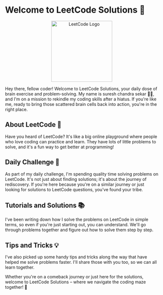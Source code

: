 # Welcome to LeetCode Solutions 🚀

<!-- markdownlint-disable MD033 -->
<div style="text-align:center;">
  <img src="https://upload.wikimedia.org/wikipedia/commons/1/19/LeetCode_logo_black.png" alt="LeetCode Logo" width="200">
</div>
<!-- markdownlint-enable MD033 -->

Hey there, fellow coder! Welcome to LeetCode Solutions, your daily dose of brain exercise and problem-solving. My name is suresh chandra sekar 👨‍💻, and I'm on a mission to rekindle my coding skills after a hiatus. If you're like me, ready to bring those scattered brain cells back into action, you're in the right place.

## About LeetCode 🧠

Have you heard of LeetCode? It's like a big online playground where people who love coding can practice and learn. They have lots of little problems to solve, and it's a fun way to get better at programming!

## Daily Challenge 🌟

As part of my daily challenge, I'm spending quality time solving problems on LeetCode. It's not just about finding solutions; it's about the journey of rediscovery. If you're here because you're on a similar journey or just looking for solutions to LeetCode questions, you've found your tribe.

## Tutorials and Solutions 📚

I've been writing down how I solve the problems on LeetCode in simple terms, so even if you're just starting out, you can understand. We'll go through problems together and figure out how to solve them step by step.

## Tips and Tricks 💡

I've also picked up some handy tips and tricks along the way that have helped me solve problems faster. I'll share those with you too, so we can all learn together.

Whether you're on a comeback journey or just here for the solutions, welcome to LeetCode Solutions – where we navigate the coding maze together! 🎉
